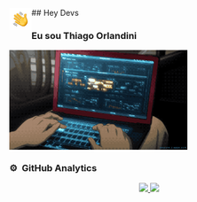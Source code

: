 <img alt="Hand Wave" src="./assets/Hand%20Wave.gif" width='40' align="left"/> ## Hey Devs

### Eu sou Thiago Orlandini

<img alt="Program" src="./assets/program.gif" height=180em align="center"/>

### ⚙️ &nbsp;GitHub Analytics

<p align="center">
<a href="https://github.com/ThiagoOrlandini/github-readme-stats">
  <img height=180em src="https://github-readme-stats.vercel.app/api?username=ThiagoOrlandini&show_icons=true&theme=dark&bg_color=00000000" />
  <img height=180em src="https://github-readme-stats.vercel.app/api/top-langs?username=ThiagoOrlandini&layout=compact&langs_count=8&card_width=320" />
</a>
</p>
